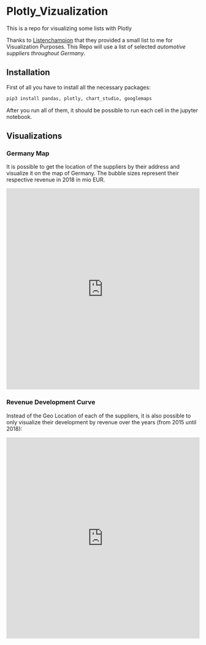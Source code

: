# Plotly_Vizualization
This is a repo for visualizing some lists with Plotly

Thanks to [Listenchampion](https://www.listenchampion.de) that they provided a small list to me for Visualization Purposes. This Repo will use a list of selected *automotive suppliers throughout Germany*. 

## Installation 

First of all you have to install all the necessary packages: 

``` python
pip3 install pandas, plotly, chart_studio, googlemaps
```
After you run all of them, it should be possible to run each cell in the jupyter notebook.

## Visualizations

### Germany Map
It is possible to get the location of the suppliers by their address and visualize it on the map of Germany. The bubble sizes represent their respective revenue in 2018 in mio EUR.

<dl>
  <iframe id="igraph" scrolling="no" style="border:none;" seamless="seamless" src="https://plotly.com/~lenlehm/13.embed" height="525" width="100%"></iframe>
</dl>

### Revenue Development Curve
Instead of the Geo Location of each of the suppliers, it is also possible to only visualize their development by revenue over the years (from 2015 until 2018): 

<iframe id="igraph" scrolling="no" style="border:none;" seamless="seamless" src="https://plotly.com/~lenlehm/9.embed" height="525" width="100%"></iframe>